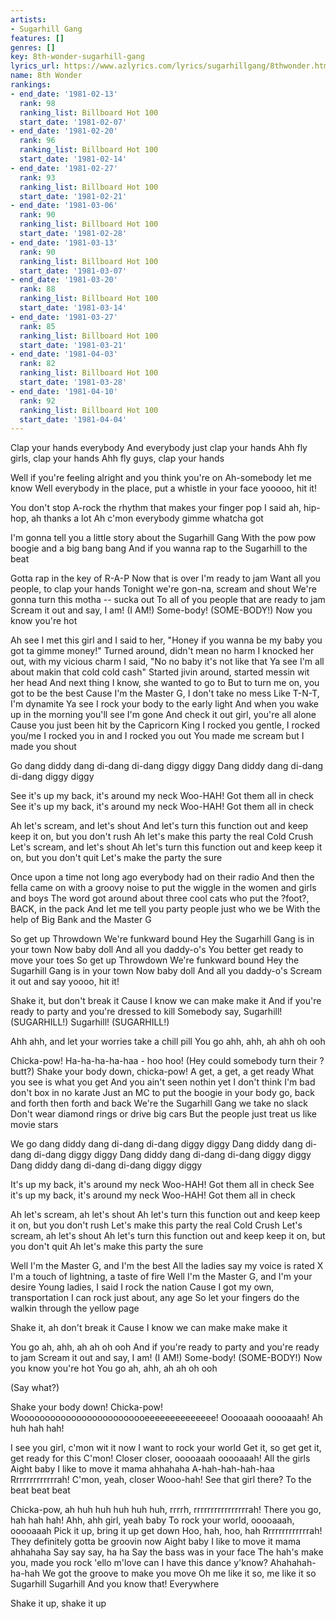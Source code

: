 ```yaml
---
artists:
- Sugarhill Gang
features: []
genres: []
key: 8th-wonder-sugarhill-gang
lyrics_url: https://www.azlyrics.com/lyrics/sugarhillgang/8thwonder.html
name: 8th Wonder
rankings:
- end_date: '1981-02-13'
  rank: 98
  ranking_list: Billboard Hot 100
  start_date: '1981-02-07'
- end_date: '1981-02-20'
  rank: 96
  ranking_list: Billboard Hot 100
  start_date: '1981-02-14'
- end_date: '1981-02-27'
  rank: 93
  ranking_list: Billboard Hot 100
  start_date: '1981-02-21'
- end_date: '1981-03-06'
  rank: 90
  ranking_list: Billboard Hot 100
  start_date: '1981-02-28'
- end_date: '1981-03-13'
  rank: 90
  ranking_list: Billboard Hot 100
  start_date: '1981-03-07'
- end_date: '1981-03-20'
  rank: 88
  ranking_list: Billboard Hot 100
  start_date: '1981-03-14'
- end_date: '1981-03-27'
  rank: 85
  ranking_list: Billboard Hot 100
  start_date: '1981-03-21'
- end_date: '1981-04-03'
  rank: 82
  ranking_list: Billboard Hot 100
  start_date: '1981-03-28'
- end_date: '1981-04-10'
  rank: 92
  ranking_list: Billboard Hot 100
  start_date: '1981-04-04'
---
```



Clap your hands everybody
And everybody just clap your hands
Ahh fly girls, clap your hands
Ahh fly guys, clap your hands

 Well if you're feeling alright and you think you're on
 Ah-somebody let me know
 Well everybody in the place, put a whistle in your face
 yooooo, hit it!


You don't stop
A-rock the rhythm that makes your finger pop
I said ah, hip-hop, ah thanks a lot
Ah c'mon everybody gimme whatcha got


I'm gonna tell you a little story about the Sugarhill Gang
 With the pow pow boogie and a big bang bang
And if you wanna rap to the Sugarhill to the beat


Gotta rap in the key of R-A-P
Now that is over I'm ready to jam
Want all you people, to clap your hands
Tonight we're gon-na, scream and shout
We're gonna turn this motha -- sucka out
To all of you people that are ready to jam
Scream it out and say, I am! (I AM!)
Some-body! (SOME-BODY!) Now you know you're hot


Ah see I met this girl and I said to her, "Honey
if you wanna be my baby you got ta gimme money!"
Turned around, didn't mean no harm
I knocked her out, with my vicious charm
I said, "No no baby it's not like that
Ya see I'm all about makin that cold cold cash"
Started jivin around, started messin wit her head
And next thing I know, she wanted to go to 
But to turn me on, you got to be the best
Cause I'm the Master G, I don't take no mess
Like T-N-T, I'm dynamite
Ya see I rock your body to the early light
And when you wake up in the morning you'll see I'm gone
And check it out girl, you're all alone
Cause you just been hit by the Capricorn King
I rocked you gentle, I rocked you/me
I rocked you in and I rocked you out
You made me scream but I made you shout 


Go dang diddy dang di-dang di-dang diggy diggy
Dang diddy dang di-dang di-dang diggy diggy


See it's up my back, it's around my neck
Woo-HAH! Got them all in check
See it's up my back, it's around my neck
Woo-HAH! Got them all in check


Ah let's scream, and let's shout
And let's turn this function out
and keep keep it on, but you don't rush
Ah let's make this party the real Cold Crush
Let's scream, and let's shout
Ah let's turn this function out
and keep keep it on, but you don't quit
Let's make the party the sure 


Once upon a time not long ago
everybody had on their radio
And then the fella came on with a groovy noise
to put the wiggle in the women and girls and boys
The word got around about three cool cats
who put the ?foot?, BACK, in the pack
And let me tell you party people just who we be
With the help of Big Bank and the Master G



 So get up
 Throwdown
 We're funkward bound
 Hey the Sugarhill Gang is in your town
 Now baby doll
 And all you daddy-o's
 You better get ready to move your toes
 So get up
 Throwdown
 We're funkward bound
 Hey the Sugarhill Gang is in your town
 Now baby doll
 And all you daddy-o's
 Scream it out and say yoooo, hit it!

Shake it, but don't break it
Cause I know we can make make it
And if you're ready to party and you're dressed to kill
Somebody say, Sugarhill! (SUGARHILL!)
Sugarhill! (SUGARHILL!)


Ahh ahh, and let your worries take a chill pill
You go ahh, ahh, ah ahh oh ooh


Chicka-pow!
Ha-ha-ha-ha-haa - hoo hoo!
(Hey could somebody turn their ?butt?)
Shake your body down, chicka-pow!
A get, a get, a get ready
What you see is what you get
And you ain't seen nothin yet
I don't think I'm bad don't box in no karate
Just an MC to put the boogie in your body
go, back and forth then forth and back
We're the Sugarhill Gang we take no slack
Don't wear diamond rings or drive big cars
But the people just treat us like movie stars


We go dang diddy dang di-dang di-dang diggy diggy
Dang diddy dang di-dang di-dang diggy diggy
Dang diddy dang di-dang di-dang diggy diggy
Dang diddy dang di-dang di-dang diggy diggy


It's up my back, it's around my neck
Woo-HAH! Got them all in check
See it's up my back, it's around my neck
Woo-HAH! Got them all in check


Ah let's scream, ah let's shout
Ah let's turn this function out
and keep keep it on, but you don't rush
Let's make this party the real Cold Crush
Let's scream, ah let's shout
Ah let's turn this function out
and keep keep it on, but you don't quit
Ah let's make this party the sure 


Well I'm the Master G, and I'm the best
All the ladies say my voice is rated X
I'm a touch of lightning, a taste of fire
Well I'm the Master G, and I'm your desire
Young ladies, I said I rock the nation
Cause I got my own, transportation
I can rock just about, any age
So let your fingers do the walkin through the yellow page




Shake it, ah don't break it
Cause I know we can make make make it


You go ah, ahh, ah ah oh ooh
And if you're ready to party and you're ready to jam
Scream it out and say, I am! (I AM!)
Some-body! (SOME-BODY!) Now you know you're hot
You go ah, ahh, ah ah oh ooh

(Say what?)


Shake your body down! Chicka-pow!
Wooooooooooooooooooooooooeeeeeeeeeeeeee!
Ooooaaah ooooaaah! Ah huh hah hah!

I see you girl, c'mon wit it now
I want to rock your world
Get it, so get get it, get ready for this
C'mon!
Closer closer, ooooaaah ooooaaah!
All the girls
Aight baby I like to move it mama ahhahaha
A-hah-hah-hah-haa
Rrrrrrrrrrrrrah!
C'mon, yeah, closer
Wooo-hah! See that girl there?
To the beat beat beat

Chicka-pow, ah huh huh huh huh huh, rrrrh, rrrrrrrrrrrrrrrrah!
There you go, hah hah hah!
Ahh, ahh girl, yeah baby
To rock your world, ooooaaah, ooooaaah
Pick it up, bring it up get down
Hoo, hah, hoo, hah
Rrrrrrrrrrrrrah!
They definitely gotta be groovin now
Aight baby I like to move it mama ahhahaha
Say say say, ha ha
Say the bass was in your face
The hah's make you, made you rock
'ello m'love can I have this dance y'know?
Ahahahah-ha-hah
We got the groove to make you move
Oh me like it so, me like it so
Sugarhill Sugarhill
And you know that!
Everywhere

Shake it up, shake it up



